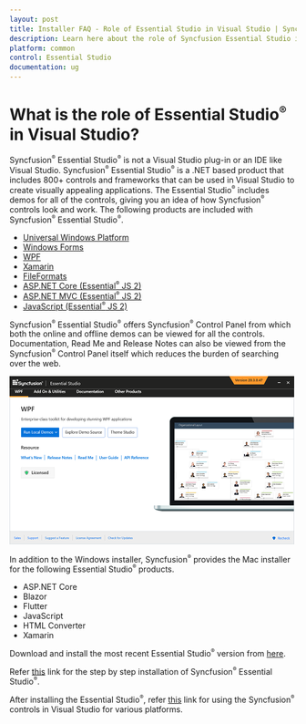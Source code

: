 ```yaml
---
layout: post
title: Installer FAQ - Role of Essential Studio in Visual Studio | Syncfusion
description: Learn here about the role of Syncfusion Essential Studio in Visual Studio and its difference from Visual Studio.
platform: common
control: Essential Studio
documentation: ug
---
```


# What is the role of Essential Studio<sup style="font-size:70%">&reg;</sup> in Visual Studio?

Syncfusion<sup style="font-size:70%">&reg;</sup> Essential Studio<sup style="font-size:70%">&reg;</sup> is not a Visual Studio plug-in or an IDE like Visual Studio. Syncfusion<sup style="font-size:70%">&reg;</sup> Essential Studio<sup style="font-size:70%">&reg;</sup> is a .NET based product that includes 800+ controls and frameworks that can be used in Visual Studio to create visually appealing applications. The Essential Studio<sup style="font-size:70%">&reg;</sup> includes demos for all of the controls, giving you an idea of how Syncfusion<sup style="font-size:70%">&reg;</sup> controls look and work. The following products are included with Syncfusion<sup style="font-size:70%">&reg;</sup> Essential Studio<sup style="font-size:70%">&reg;</sup>.

* [Universal Windows Platform](https://help.syncfusion.com/uwp/overview)
* [Windows Forms ](https://help.syncfusion.com/windowsforms/overview)
* [WPF](https://help.syncfusion.com/wpf/welcome-to-syncfusion-essential-wpf)
* [Xamarin](https://help.syncfusion.com/xamarin/introduction/overview)
* [FileFormats](https://help.syncfusion.com/file-formats/introduction)
* [ASP.NET Core (Essential<sup style="font-size:70%">&reg;</sup> JS 2)](https://ej2.syncfusion.com/aspnetcore/documentation/introduction)
* [ASP.NET MVC (Essential<sup style="font-size:70%">&reg;</sup> JS 2)](https://ej2.syncfusion.com/aspnetmvc/documentation/introduction)
* [JavaScript (Essential<sup style="font-size:70%">&reg;</sup> JS 2)](https://ej2.syncfusion.com/documentation/introduction)

Syncfusion<sup style="font-size:70%">&reg;</sup> Essential Studio<sup style="font-size:70%">&reg;</sup> offers Syncfusion<sup style="font-size:70%">&reg;</sup> Control Panel from which both the online and offline demos can be viewed for all the controls. Documentation, Read Me and Release Notes can also be viewed from the Syncfusion<sup style="font-size:70%">&reg;</sup> Control Panel itself which reduces the burden of searching over the web.  

![Common in Essential Studio with dashboard control panel.](WPF_images/dashboard_img1.png)

In addition to the Windows installer, Syncfusion<sup style="font-size:70%">&reg;</sup> provides the Mac installer for the following Essential Studio<sup style="font-size:70%">&reg;</sup> products.

* ASP.NET Core
* Blazor
* Flutter
* JavaScript
* HTML Converter
* Xamarin

Download and install the most recent Essential Studio<sup style="font-size:70%">&reg;</sup> version from [here](https://www.syncfusion.com/downloads/latest-version).

Refer [this](https://help.syncfusion.com/common/essential-studio/installation/install-using-the-offline-installer#step-by-step-installation) link for the step by step installation of Syncfusion<sup style="font-size:70%">&reg;</sup> Essential Studio<sup style="font-size:70%">&reg;</sup>.

After installing the Essential Studio<sup style="font-size:70%">&reg;</sup>, refer [this](https://help.syncfusion.com) link for using the Syncfusion<sup style="font-size:70%">&reg;</sup> controls in Visual Studio for various platforms.

